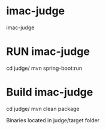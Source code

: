 # imac-judge
imac-judge

# RUN imac-judge
cd judge/
mvn spring-boot:run

# Build imac-judge
cd judge/
mvn clean package

Binaries located in judge/target folder